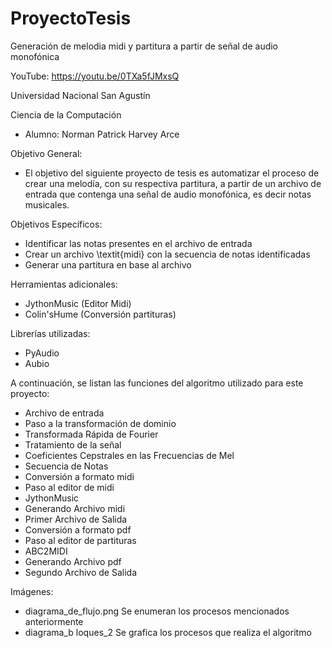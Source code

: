 # ProyectoTesis

Generación de melodia midi y partitura a partir de señal de audio monofónica

YouTube: https://youtu.be/0TXa5fJMxsQ

Universidad Nacional San Agustín

Ciencia de la Computación

- Alumno: Norman Patrick Harvey Arce


Objetivo General:
* El objetivo del siguiente proyecto de tesis es automatizar el proceso de crear una melodía, con su respectiva partitura, a partir de un archivo de entrada que contenga una señal de audio monofónica, es decir notas musicales.

Objetivos Específicos:
* Identificar las notas presentes en el archivo de entrada
* Crear un archivo \textit{midi} con la secuencia de notas identificadas
* Generar una partitura en base al archivo 

Herramientas adicionales:
- JythonMusic (Editor Midi)
- Colin'sHume (Conversión partituras)

Librerías utilizadas:
- PyAudio
- Aubio

A continuación, se listan las funciones del algoritmo utilizado para este proyecto:
- Archivo de entrada
- Paso a la transformación de dominio
- Transformada Rápida de Fourier
- Tratamiento de la señal
- Coeficientes Cepstrales en las Frecuencias de Mel
- Secuencia de Notas 
- Conversión a formato midi
- Paso al editor de midi
- JythonMusic
- Generando Archivo midi
- Primer Archivo de Salida
- Conversión a formato pdf
- Paso al editor de partituras
- ABC2MIDI
- Generando Archivo pdf
- Segundo Archivo de Salida

Imágenes:
* diagrama_de_flujo.png
      Se enumeran los procesos mencionados anteriormente
* diagrama_b loques_2
      Se grafica los procesos que realiza el algoritmo
